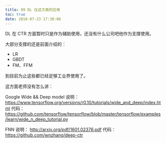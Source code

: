 ```yaml
---
title: 09 DL 在这方面的应用
toc: true
date: 2018-07-23 17:30:08
---
```

DL 在 CTR 方面暂时只是作为辅助使用，还没有什么公司吧他作为支撑使用。

大部分支撑的还是前面介绍的：

- LR
- GBDT
- FM、FFM

到目前为止这些都已经足够工业界使用了。

这方面老师没有怎么讲：

Google Wide && Deep model
说明：
https://www.tensorflow.org/versions/r0.10/tutorials/wide_and_deep/index.html
代码：
https://github.com/tensorflow/tensorflow/blob/master/tensorflow/examples/learn/wide_n_deep_tutorial.py



FNN
说明：
http://arxiv.org/pdf/1601.02376.pdf
代码：
https://github.com/wnzhang/deep-ctr
